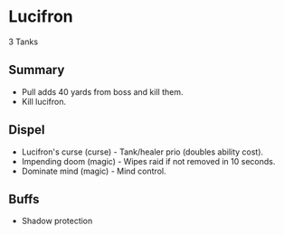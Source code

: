 # Lucifron

3 Tanks

## Summary
* Pull adds 40 yards from boss and kill them.
* Kill lucifron.

## Dispel
* Lucifron's curse (curse) - Tank/healer prio  (doubles ability cost).
* Impending doom (magic) - Wipes raid if not removed in 10 seconds.
* Dominate mind (magic) - Mind control.

## Buffs
* Shadow protection